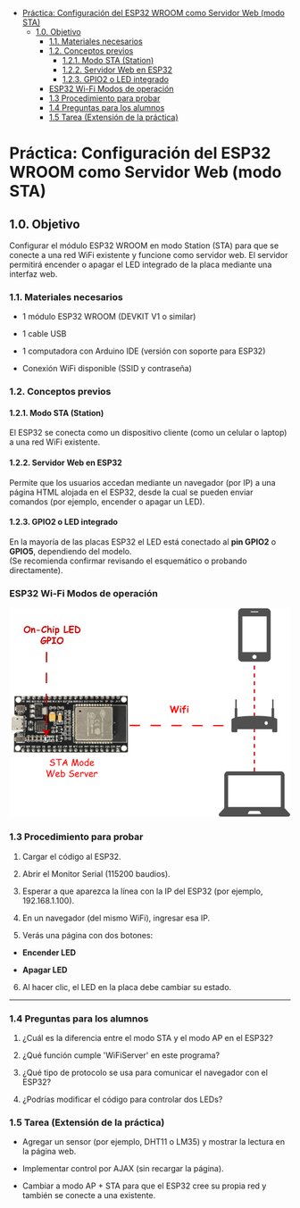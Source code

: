 - [Práctica: Configuración del ESP32 WROOM como Servidor Web (modo STA)](#práctica-configuración-del-esp32-wroom-como-servidor-web-modo-sta)
  - [1.0. Objetivo](#10-objetivo)
    - [1.1. Materiales necesarios](#11-materiales-necesarios)
    - [1.2. Conceptos previos](#12-conceptos-previos)
      - [1.2.1. Modo STA (Station)](#121-modo-sta-station)
      - [1.2.2. Servidor Web en ESP32](#122-servidor-web-en-esp32)
      - [1.2.3. GPIO2 o LED integrado](#123-gpio2-o-led-integrado)
    - [ESP32 Wi-Fi Modos de operación](#esp32-wi-fi-modos-de-operación)
    - [1.3 Procedimiento para probar](#13-procedimiento-para-probar)
    - [1.4 Preguntas para los alumnos](#14-preguntas-para-los-alumnos)
    - [1.5 Tarea (Extensión de la práctica)](#15-tarea-extensión-de-la-práctica)



# Práctica: Configuración del ESP32 WROOM como Servidor Web (modo STA)

## 1.0. Objetivo

Configurar el módulo ESP32 WROOM en modo Station (STA) para que se conecte a una red WiFi existente y funcione como servidor web.
El servidor permitirá encender o apagar el LED integrado de la placa mediante una interfaz web.

### 1.1. Materiales necesarios

- 1 módulo ESP32 WROOM (DEVKIT V1 o similar)

- 1 cable USB

- 1 computadora con Arduino IDE (versión con soporte para ESP32)

- Conexión WiFi disponible (SSID y contraseña)

### 1.2. Conceptos previos

#### 1.2.1. Modo STA (Station)
El ESP32 se conecta como un dispositivo cliente (como un celular o laptop) a una red WiFi existente.

#### 1.2.2. Servidor Web en ESP32
Permite que los usuarios accedan mediante un navegador (por IP) a una página HTML alojada en el ESP32, desde la cual se pueden enviar comandos (por ejemplo, encender o apagar un LED).

#### 1.2.3. GPIO2 o LED integrado
En la mayoría de las placas ESP32 el LED está conectado al **pin GPIO2** o **GPIO5**, dependiendo del modelo.  
(Se recomienda confirmar revisando el esquemático o probando directamente).

### ESP32 Wi-Fi Modos de operación



![alt text](ESP32-STA-Mode.svg)

### 1.3 Procedimiento para probar

1. Cargar el código al ESP32.

2. Abrir el Monitor Serial (115200 baudios).

3. Esperar a que aparezca la línea con la IP del ESP32 (por ejemplo, 192.168.1.100).

4. En un navegador (del mismo WiFi), ingresar esa IP.

5. Verás una página con dos botones:

- **Encender LED**

-  **Apagar LED**

6. Al hacer clic, el LED en la placa debe cambiar su estado.

-------

### 1.4 Preguntas para los alumnos

1. ¿Cuál es la diferencia entre el modo STA y el modo AP en el ESP32?

2. ¿Qué función cumple 'WiFiServer' en este programa?

3. ¿Qué tipo de protocolo se usa para comunicar el navegador con el ESP32?

4. ¿Podrías modificar el código para controlar dos LEDs?

### 1.5 Tarea (Extensión de la práctica)

- Agregar un sensor (por ejemplo, DHT11 o LM35) y mostrar la lectura en la página web.

- Implementar control por AJAX (sin recargar la página).

- Cambiar a modo AP + STA para que el ESP32 cree su propia red y también se conecte a una existente.

